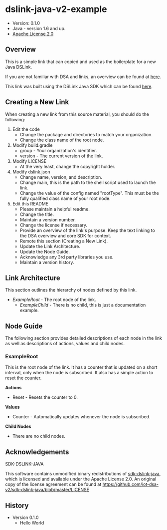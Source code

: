 # dslink-java-v2-example

* Version: 0.1.0
* Java - version 1.6 and up.
* [Apache License 2.0](http://www.apache.org/licenses/LICENSE-2.0)


## Overview

This is a simple link that can copied and used as the boilerplate for a new Java DSLink.

If you are not familiar with DSA and links, an overview can be found at
[here](http://iot-dsa.org/get-started/how-dsa-works).

This link was built using the DSLink Java SDK which can be found
[here](https://github.com/iot-dsa-v2/sdk-dslink-java).


## Creating a New Link

When creating a new link from this source material, you should do the following:

1. Edit the code
    - Change the package and directories to match your organization.
    - Change the class name of the root node.
2. Modify build.gradle
    - group - Your organization's identifier.
    - version - The current version of the link.
3. Modify LICENSE
    - At the very least, change the copyright holder.
4. Modify dslink.json
    - Change name, version, and description.
    - Change main, this is the path to the shell script used to launch the link.
    - Change the value of the config named "rootType". This must be the fully qualified class name 
      of your root node.
5. Edit this README
    - Please maintain a helpful readme.
    - Change the title.
    - Maintain a version number.
    - Change the license if necessary.
    - Provide an overview of the link's purpose.  Keep the text linking to the DSA overview
      and core SDK for context.
    - Remote this section (Creating a New Link).
    - Update the Link Architecture.
    - Update the Node Guide.
    - Acknowledge any 3rd party libraries you use.
    - Maintain a version history.

## Link Architecture

This section outlines the hierarchy of nodes defined by this link.

- _ExampleRoot_ - The root node of the link.
  - _ExampleChild_ - There is no child, this is just a documentation example.


## Node Guide

The following section provides detailed descriptions of each node in the link as well as
descriptions of actions, values and child nodes.


### ExampleRoot

This is the root node of the link.  It has a counter that is updated on a short interval,
only when the node is subscribed.  It also has a simple action to reset the counter.

**Actions**
- Reset - Resets the counter to 0.

**Values**
- Counter - Automatically updates whenever the node is subscribed.

**Child Nodes**
- There are no child nodes.


## Acknowledgements

SDK-DSLINK-JAVA

This software contains unmodified binary redistributions of 
[sdk-dslink-java](https://github.com/iot-dsa-v2/sdk-dslink-java), which is licensed 
and available under the Apache License 2.0. An original copy of the license agreement can be found 
at https://github.com/iot-dsa-v2/sdk-dslink-java/blob/master/LICENSE

## History

* Version 0.1.0
  - Hello World

